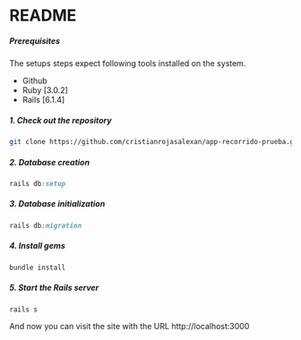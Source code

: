 # README

##### Prerequisites

The setups steps expect following tools installed on the system.

- Github
- Ruby [3.0.2]
- Rails [6.1.4]

##### 1. Check out the repository

```bash
git clone https://github.com/cristianrojasalexan/app-recorrido-prueba.git
```

##### 2. Database creation
```ruby
rails db:setup
```

##### 3. Database initialization
```ruby
rails db:migration
```

##### 4. Install gems
```ruby
bundle install
```

##### 5. Start the Rails server
```ruby
rails s
```
And now you can visit the site with the URL http://localhost:3000